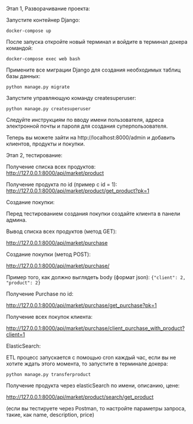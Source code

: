 Этап 1, Разворачивание проекта:

Запустите контейнер Django:

```docker-compose up```


После запуска откройте новый терминал и войдите в терминал докера командой: 

```docker-compose exec web bash```

Примените все миграции Django для создания необходимых таблиц базы данных:

```python manage.py migrate```


Запустите управляющую команду createsuperuser:

```python manage.py createsuperuser```


Следуйте инструкциям по вводу имени пользователя, адреса электронной почты и пароля для создания суперпользователя.

Теперь вы можете зайти на http://localhost:8000/admin
и добавить клиентов, продукты и покупки.

Этап 2, тестирование:

Получение списка всех продуктов:
http://127.0.0.1:8000/api/market/product

Получение продукта по id (пример с id = 1):
http://127.0.0.1:8000/api/market/product/get_product?pk=1

Создание покупки:

Перед тестированием создания покупки создайте клиента в панели админа.

Вывод списка всех продуктов (метод GET):

http://127.0.0.1:8000/api/market/purchase

Создание покупки (метод POST):

http://127.0.0.1:8000/api/market/purchase/

Пример того, как должно выглядеть body (формат json):
```{"client": 2, "product": 2}```

Получение Purchase по id:

http://127.0.0.1:8000/api/market/purchase/get_purchase?pk=1

Получение всех покупок клиента:

http://127.0.0.1:8000/api/market/purchase/client_purchase_with_product?client=1



ElasticSearch:

ETL процесс запускается с помощью cron каждый час, если вы не хотите ждать этого момента, то запустите в терминале докера:

```python manage.py transferproduct```

Получение продукта через elasticSearch по имени, описанию, цене:

http://127.0.0.1:8000/api/market/product/search/get_product

(если вы тестируете через Postman, то настройте параметры запроса, такие, как name, description, price)


